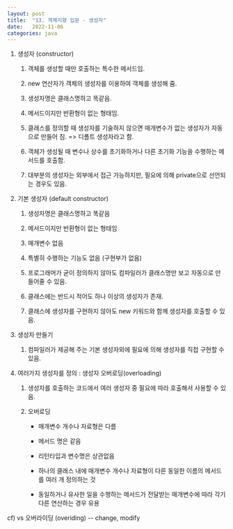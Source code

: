 ```yaml
---
layout: post
title:  "13. 객체지향 입문 - 생성자"
date:   2022-11-06
categories: java
---
```

1. 생성자 (constructor)

    1) 객체를 생성할 때만 호출하는 특수한 메서드임.

    2) new 연산자가 객체의 생성자를 이용하여 객체를 생성해 줌.

    3) 생성자명은 클래스명하고 똑같음.

    4) 메서드이지만 반환형이 없는 형태임.

    5) 클래스를 정의할 때 생성자를 기술하지 않으면
       매개변수가 없는 생성자가 자동으로 만들어 짐. => 디폴트 생성자라고 함.

    6) 객체가 생성될 때 변수나 상수를 초기화하거나 다른 초기화 기능을 수행하는 메서드를 호출함.

    7) 대부분의 생성자는 외부에서 접근 가능하지만, 필요에 의해 private으로 선언되는 경우도 있음.

2. 기본 생성자 (default constructor)

    1) 생성자명은 클래스명하고 똑같음

    2) 메서드이지만 반환형이 없는 형태임

    3) 매개변수 없음

    4) 특별히 수행하는 기능도 없음 (구현부가 없음)

    5) 프로그래머가 굳이 정의하지 않아도 컴파일러가
       클래스명만 보고 자동으로 만들어줄 수 있음.

    6) 클래스에는 반드시 적어도 하나 이상의 생성자가 존재.

    7) 클래스에 생성자를 구현하지 않아도 new 키워드와 함께 생성자를 호출할 수 있음.

3. 생성자 만들기

    1) 컴파일러가 제공해 주는 기본 생성자외에 필요에 의해 생성자를 직접 구현할 수 있음.
    
4. 여러가지 생성자를 정의 : 생성자 오버로딩(overloading)

    1) 생성자를 호출하는 코드에서 여러 생성자 중 필요에 따라 호출해서 사용할 수 있음.

    2) 오버로딩


        - 매개변수 개수나 자료형은 다름

        - 메서드 명은 같음

        - 리턴타입과 변수명은 상관없음

        - 하나의 클래스 내에 매개변수 개수나 자료형이 다른 동일한 이름의 메서드를 여러 개 정의하는 것

        - 동일하거나 유사한 일을 수행하는 메서드가 전달받는 매개변수에 따라 각기
          다른 연산하는 경우 유용

cf) vs 오버라이딩 (overiding) -- change, modify
